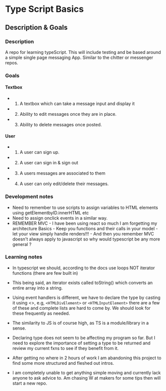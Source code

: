 # Type Script Basics

## Description & Goals

### Description

A repo for learning typeScript. This will include testing and be based around a simple single page messaging App. Similar to the chitter or messenger repos.

### Goals

#### Textbox

 - 1. A textbox which can take a message input and display it
 - 2. Ability to edit messages once they are in place.
 - 3. Ability to delete messages once posted.

#### User

  - 1. A user can sign up.
  - 2. A user can sign in & sign out
  - 3. A users messages are associated to them
  - 4. A user can only edit/delete their messages.


### Development notes
  - Need to remember to use scripts to assign variables to HTML elements using getElementbyID.innerHTML etc
  - Need to assign onclick events in a similar way.
  - REMEMBER MVC - I have been using react so much I am forgetting my architecture Basics
            - Keep you functions and their calls in your model
            - let your view simply handle renders!!!
            - And then you remember MVC doesn't always apply to javascript so why would typescript be any more general ?

### Learning notes

 - In typescript we should, according to the docs use loops NOT iterator functions (there are few built in)
 - This being said, an iterator exists called toString() which converts an entire array into a string.
 - Using event handlers is different, we have to declare the type by casting it using <>, e.g, ```<HTMLDivElement>``` or ```<HTMLInputElement>``` there are a few of these and complete lists are hard to come by. We should look for these frequently as needed.
 - The similarity to JS is of course high, as TS is a module/library in  a sense.
 - Declaring type does not seem to be affecting my program so far. But I need to explore the importance of setting a type to be returned and review my current fxns to see if they benefit from it.


 - After getting no where in 2 hours of work I am abandoning this project to find some more structured and fleshed out intros.
 - I am completely unable to get anything simple moving and currently lack anyone to ask advice to. Am chasing W at makers for some tips then will start a new repo.
 
